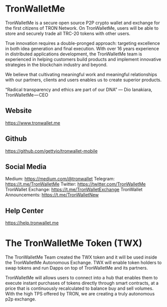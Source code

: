 # TronWalletMe
TronWalletMe is a secure open source P2P crypto wallet and exchange for the first citizens of TRON Network. On TronWalletMe, users will be able to store and securely trade all TRC-20 tokens with other users.

True innovation requires a double-pronged approach: targeting excellence in both idea generation and final execution. With over 16 years experience in distributed applications development, the TronWalletMe team is experienced in helping customers build products and implement innovative strategies in the blockchain industry and beyond.

We believe that cultivating meaningful work and meaningful relationships with our partners, clients and users enables us to create superior products.

“Radical transparency and ethics are part of our DNA”
— Dio Ianakiara, TronWalletMe — CEO

## Website
https://www.tronwallet.me

## Github
https://github.com/gettyio/tronwallet-mobile

## Social Media
Medium: https://medium.com/@tronwallet 
Telegram: https://t.me/TronWalletMe 
Twitter: https://twitter.com/TronWalletMe
TronWallet Exchange: https://t.me/TronWalletExchange
TronWallet Announcements: https://t.me/TronWalletNew

## Help Center
https://help.tronwallet.me

# The TronWalletMe Token (TWX)
The TronWalletMe Team created the TWX token and it will be used inside the TronWalletMe Autonomous Exchange. TWX will enable token holders to swap tokens and run Dapps on top of TronWalletMe and its partners.

TronWalletMe will allows users to connect into a hub that enables them to execute instant purchases of tokens directly through smart contracts, at a price that is continuously recalculated to balance buy and sell volumes. With the high TPS offered by TRON, we are creating a truly autonomous p2p exchange.
